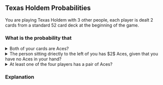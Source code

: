 ## Texas Holdem Probabilities
You are playing Texas Holdem with $3$ other people, each player is dealt $2$ cards from a standard $52$ card deck at the beginning of the game.
### What is the probability that
<details>
  $\dfrac{ {4 \choose 2} }{ {52 \choose 2} } \approx .0045$
  <summary>Both of your cards are Aces?</summary>
</details>

<details>
  $\dfrac{ {4 \choose 2} }{ {50 \choose 2} } \approx .0049$
  <summary>The person sitting driectly to the left of you has $2$ Aces, given that you have no Aces in your hand?</summary>
</details>

<details>
  $\dfrac{ 4{4 \choose 2} {50 \choose 2} {48 \choose 2} }{ {52 \choose 2} {50 \choose 2} {48 \choose 2} {46 \choose 2} } \approx .0181$
  <summary>At least one of the four players has a pair of Aces?</summary>
</details>

### Explanation
